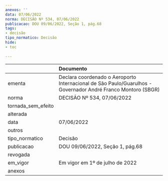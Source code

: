 ```yaml
---
anexos: ''
data: 07/06/2022
norma: DECISÃO Nº 534, 07/06/2022
publicacao: DOU 09/06/2022, Seção 1, pág.68
tags:
- decisão
tipo_normatico: Decisão
hide: 
- toc 
 
---
```


|                    | Documento                                                                                                    |
|:-------------------|:-------------------------------------------------------------------------------------------------------------|
| ementa             | Declara coordenado o Aeroporto Internacional de São Paulo/Guarulhos - Governador André Franco Montoro (SBGR) |
| norma              | DECISÃO Nº 534, 07/06/2022                                                                                   |
| tornada_sem_efeito |                                                                                                              |
| alterada           |                                                                                                              |
| data               | 07/06/2022                                                                                                   |
| outros             |                                                                                                              |
| tipo_normatico     | Decisão                                                                                                      |
| publicacao         | DOU 09/06/2022, Seção 1, pág.68                                                                              |
| revogada           |                                                                                                              |
| em_vigor           | Em vigor em 1º de julho de 2022                                                                              |
| anexos             |                                                                                                              |